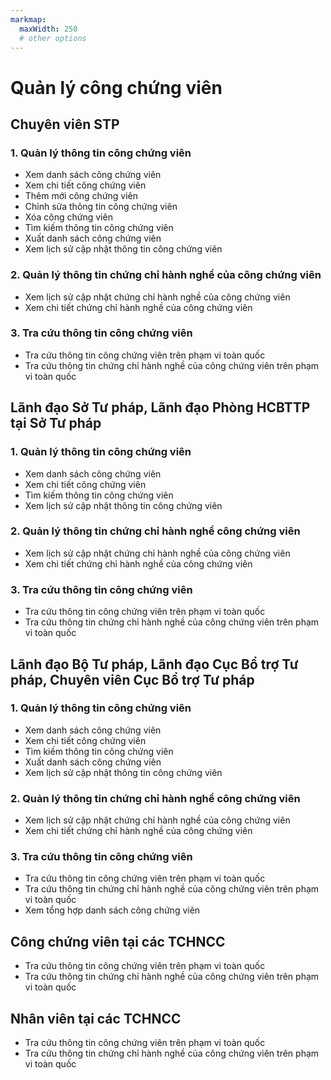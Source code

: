 ```yaml
---
markmap:
  maxWidth: 250
  # other options
---
```

# Quản lý công chứng viên
## Chuyên viên STP
  ### 1. Quản lý thông tin công chứng viên
  - Xem danh sách công chứng viên
  - Xem chi tiết công chứng viên
  - Thêm mới công chứng viên
  - Chỉnh sửa thông tin công chứng viên
  - Xóa công chứng viên
  - Tìm kiếm thông tin công chứng viên
  - Xuất danh sách công chứng viên
  - Xem lịch sử cập nhật thông tin công chứng viên
    
  ### 2. Quản lý thông tin chứng chỉ hành nghề của công chứng viên
  - Xem lịch sử cập nhật chứng chỉ hành nghề của công chứng viên
  - Xem chi tiết chứng chỉ hành nghề của công chứng viên

  ### 3. Tra cứu thông tin công chứng viên
  - Tra cứu thông tin công chứng viên trên phạm vi toàn quốc
  - Tra cứu thông tin chứng chỉ hành nghề của công chứng viên trên phạm vi toàn quốc

## Lãnh đạo Sở Tư pháp, Lãnh đạo Phòng HCBTTP tại Sở Tư pháp
  ### 1. Quản lý thông tin công chứng viên
  - Xem danh sách công chứng viên
  - Xem chi tiết công chứng viên
  - Tìm kiếm thông tin công chứng viên
  - Xem lịch sử cập nhật thông tin công chứng viên

  ### 2. Quản lý thông tin chứng chỉ hành nghề công chứng viên
  - Xem lịch sử cập nhật chứng chỉ hành nghề của công chứng viên
  - Xem chi tiết chứng chỉ hành nghề của công chứng viên

  ### 3. Tra cứu thông tin công chứng viên
  - Tra cứu thông tin công chứng viên trên phạm vi toàn quốc
  - Tra cứu thông tin chứng chỉ hành nghề của công chứng viên trên phạm vi toàn quốc

## Lãnh đạo Bộ Tư pháp, Lãnh đạo Cục Bổ trợ Tư pháp, Chuyên viên Cục Bổ trợ Tư pháp
  ### 1. Quản lý thông tin công chứng viên
  - Xem danh sách công chứng viên
  - Xem chi tiết công chứng viên
  - Tìm kiếm thông tin công chứng viên
  - Xuất danh sách công chứng viên
  - Xem lịch sử cập nhật thông tin công chứng viên

  ### 2. Quản lý thông tin chứng chỉ hành nghề công chứng viên
  - Xem lịch sử cập nhật chứng chỉ hành nghề của công chứng viên
  - Xem chi tiết chứng chỉ hành nghề của công chứng viên

  ### 3. Tra cứu thông tin công chứng viên
  - Tra cứu thông tin công chứng viên trên phạm vi toàn quốc
  - Tra cứu thông tin chứng chỉ hành nghề của công chứng viên trên phạm vi toàn quốc
  - Xem tổng hợp danh sách công chứng viên
  
## Công chứng viên tại các TCHNCC
  - Tra cứu thông tin công chứng viên trên phạm vi toàn quốc
  - Tra cứu thông tin chứng chỉ hành nghề của công chứng viên trên phạm vi toàn quốc

  ## Nhân viên tại các TCHNCC
  - Tra cứu thông tin công chứng viên trên phạm vi toàn quốc
  - Tra cứu thông tin chứng chỉ hành nghề của công chứng viên trên phạm vi toàn quốc






